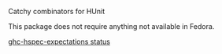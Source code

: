 Catchy combinators for HUnit

This package does not require anything not available in Fedora.

[ghc-hspec-expectations status](https://copr.fedorainfracloud.org/coprs/dshea/bdcs-haskell-deps/package/ghc-hspec-expectations/status_image/last_build.png)
